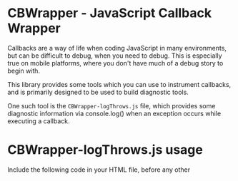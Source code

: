 CBWrapper - JavaScript Callback Wrapper
=======================================

Callbacks are a way of life when coding JavaScript
in many environments, but can be difficult to debug,
when you need to debug.  This is especially true on
mobile platforms, where you don't have much of a 
debug story to begin with.

This library provides some tools which you can use
to instrument callbacks, and is primarily designed
to be used to build diagnostic tools.

One such tool is the `CBWrapper-logThrows.js` file,
which provides some diagnostic information via 
console.log() when an exception occurs while
executing a callback.

CBWrapper-logThrows.js usage
============================

Include the following code in your HTML file, 
before any other <script> elements:

```html
<script src="CBWrapper.js"></script>
<script src="CBWrapper-logThrows.js"></script>
```

Once you've done this, the following existing APIs
will have been instrumented so any calls to them
will result the callbacks getting extra logging
output when they throw exceptions:

```javascript
window.setTimeout()
window.setInterval()
window.addEventListener()
window.applicationCache.addEventListener()
<Node>.addEventListener()
<XMLHttpRequest>.addEventListener()

```

CBWrapper-logThrows.js output
=============================

The output you get depends on whether you're using JavaScriptCore (JSC) or V8 in your
browser.  The outputs below are from the same runtime error in the same script.

* **exception line** - in this line you'll get the toString() version of the exception
that's thrown

* **location line** - only available under JSC, this indicates the source url and
line number that was executing when the exception occurred.  For V8, this information
is available in the stack trace (see below

* **callback line** - this line describes the location where the callback was 
registered to the system.  In this case, the code that threw the exception was
run as a `setTimeout()` callback.  Under V8, the source url and line number of
this registration is also provided.

* **stack line** - only available under V8, this is the runtime call stack in place
when the exception occurred.

under JSC
---------

```
exception: TypeError: Result of expression 'xScript' [null] is not an object.
location:  https://pmuellr-mb.homeip.net/~pmuellr/Projects/CBWrapper/tests/script-runtime-error-function.js:8
callback:  window.setTimeout(aScript(), 2000)
```


under V8
--------

```
exception: TypeError: Cannot call method 'doSomething' of null
callback:  window.setTimeout(aScript(), 2000) [http://pmuellr.muellerware.org/~pmuellr/Projects/CBWrapper/tests/test-weinre-runtime-function-script.html:10]
stack:
TypeError: Cannot call method 'doSomething' of null
    at bScript (http://pmuellr.muellerware.org/~pmuellr/Projects/CBWrapper/tests/script-runtime-error-function.js:8:11)
    at aScript (http://pmuellr.muellerware.org/~pmuellr/Projects/CBWrapper/tests/script-runtime-error-function.js:3:5)
    at cbWrapper (http://pmuellr.muellerware.org/~pmuellr/Projects/CBWrapper/CBWrapper.js:253:27)
    at http://pmuellr.muellerware.org:8081/target/target-script-min.js#test:3674:14
```

WARNING
=======

CBWrapper is pretty intrusive.  It replaces commonly used built-in functions with 
wrappers, and creates wrappers for all your callback functions.  There's a lot
of extra code running where it ordinarily isn't.

For this reason, you don't want to ship your code with CBWrapper in it.  You
just want to use it during development, and perhaps only when you need additional
help finding out where exceptions are happpening.

CBWrapper.js
============

The `CBWrapper-logThrows.js` file is just a snippet of code that runs functions
defined in `CBWrapper.js`.  `CBWrapper.js` provides the core functionality of
being able to hook callbacks.  

API:

CBWrapper.addWrapper(wrapper)
-----------------------------

Add a new wrapper.  A wrapper will be invoked whenever a callback function
is invoked.  The structure of a wrapper is described below.

CBWrapper.removeWrapper(wrapper)
--------------------------------

Remove an existing wrapper.

CBWrapper.wrapon()
------------------

Start using the wrappers that have been added.

CBWrapper.wrapoff()
-------------------

Stop using the wrappers that have been added.


CBWrapper.enableWrapperFor(object, property, cbIndex, describer)
-------------------------------------------------------------

Replaces `object[property]`, which is presumed to be a function
which takes a callback parameter, with a version which will
wrap the callback.  The callback parameter in that function's 
argument list is indicated by the `cbIndex` parameter.  The
optional `describer` function parameter is used to produce a nice
string version of the `object[property]` function, which
can include the values of arguments passed to that function.
The interface of the describer is described below.

CBWrapper.enableBrowserWrappers()
---------------------------------

Calls `enableWrapperFor()` for the main browser functions which expect callback 
functions, which appropriate describers.

wrapper
-------

A wrapper object is used in `addWrapper()` and `removeWrapper()`.  It's an
object which can have a `before()` function and an `after()` function.  The
`before()` function is called before the actual callback function is
invoked, and an `after()` function is called after the actual callback function
is invoked.

Both functions are passed an object with the following properties:

* **func** - the actual callback function to be (or which was) invoked

* **receiver** - the receiver of the callback function invocation

* **args** - the arguments passed to the callback function invocation

* **callData** - an empty object allocated on a per-call basis, allowing
you to share information between a `before()` and `after()` function for
a specific callback

* **siteName** - the call site of the function which registered the
callback, described by the describer (see below)

* **result** - only available in the `after()` function.  Contains the
value returned from the callback function.

* **exception** - only available in the `after()` function.  Contains the
exception that was thrown from the callback function, if any.


describer
---------

A descriver function is used to provide a description of the call site which
registered a callback.  It's passed an object with the following properties:

* **receiver** - the receiver of the registering function invocation

* **property** - the property of the receiver being invoked as the registering
function

* **args** - arguments passed to the registering function.

For example, if you register a callback with the following code:

```javascript
window.addEventListener("load", onLoad, false)

```

the properties will be set as follows:

```javascript
{
    receiver: window,
    property: "addEventListener",
    args: ["load", onLoad, false]
}

```

The describer function should return a string which describes the registering
call site in as much detail as it can.  Here's the built-in describer for
`window.addEventListener`:

```javascript
return "window.addEventListener('" + 
    context.args[0] + "', " + 
    getFunctionName(context.args[1]) + 
    "())"
```

In the example above this would return the string:

```
window.addEventListener('load',onLoad())
```